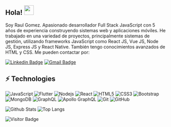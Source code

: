 ## Hola! <img src="https://raw.githubusercontent.com/aemmadi/aemmadi/master/wave.gif" width="30px">

Soy Raul Gomez. Apasionado desarrollador Full Stack JavaScript con 5 años de experiencia construyendo sistemas web y aplicaciones móviles. He trabajado en una variedad de proyectos, principalmente sistemas de gestión, utilizando frameworks JavaScript como React JS, Vue JS, Node JS, Express JS y React Native. También tengo conocimientos avanzados de HTML y CSS. Me pueden contactar por:

[![Linkedin Badge](https://img.shields.io/badge/-raulalbertogomez-blue?style=flat-square&logo=Linkedin&logoColor=white&link=https://www.linkedin.com/in/raulalbertogomez)](https://www.linkedin.com/in/raulalbertogomez)
[![Gmail Badge](https://img.shields.io/badge/-raggmagm@gmail.com-c14438?style=flat-square&logo=Gmail&logoColor=white&link=mailto:raggmagm@gmail.com)](mailto:raggmagm@gmail.com)

## ⚡ Technologies

![JavaScript](https://img.shields.io/badge/-JavaScript-black?style=flat-square&logo=javascript)
![Flutter](https://img.shields.io/badge/-Flutter-black?style=flat-square&logo=flutter)
![Nodejs](https://img.shields.io/badge/-Nodejs-black?style=flat-square&logo=Node.js)
![React](https://img.shields.io/badge/-React-black?style=flat-square&logo=react)
![HTML5](https://img.shields.io/badge/-HTML5-E34F26?style=flat-square&logo=html5&logoColor=white)
![CSS3](https://img.shields.io/badge/-CSS3-1572B6?style=flat-square&logo=css3)
![Bootstrap](https://img.shields.io/badge/-Bootstrap-563D7C?style=flat-square&logo=bootstrap)
![MongoDB](https://img.shields.io/badge/-MongoDB-black?style=flat-square&logo=mongodb)
![GraphQL](https://img.shields.io/badge/-GraphQL-E10098?style=flat-square&logo=graphql)
![Apollo GraphQL](https://img.shields.io/badge/-Apollo%20GraphQL-311C87?style=flat-square&logo=apollo-graphql)
![Git](https://img.shields.io/badge/-Git-black?style=flat-square&logo=git)
![GitHub](https://img.shields.io/badge/-GitHub-181717?style=flat-square&logo=github)


![Github Stats](https://github-readme-stats.vercel.app/api?username=Ragomez33&count_private=true&show_icons=true&include_all_commits=true)
![Top Langs](https://github-readme-stats.vercel.app/api/top-langs/?username=Ragomez33&hide=TeX&layout=compact)

![Visitor Badge](https://visitor-badge.laobi.icu/badge?page_id=Ragomez33.Ragomez33)
